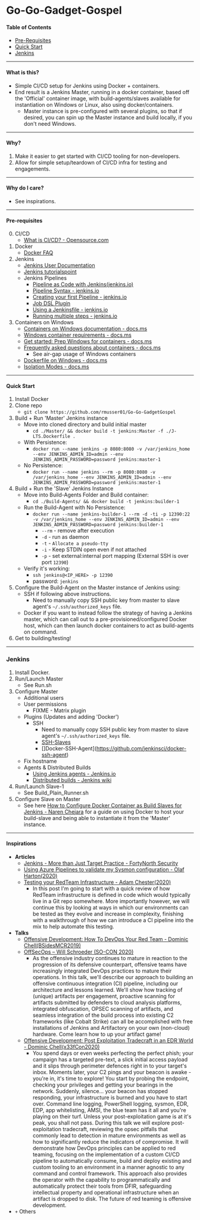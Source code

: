 # Go-Go-Gadget-Gospel

#### Table of Contents
- [Pre-Requisites](#prereq)
- [Quick Start](#quick)
- [Jenkins](#jenkins)

------------------------------------------------------------------------------------
#### What is this?
- Simple CI/CD setup for Jenkins using Docker + containers.
- End result is a Jenkins Master, running in a docker container, based off the 'Official' container image, with build-agents/slaves available for instantiation on Windows or Linux, also using docker/containers.
	* Master instance is pre-configured with several plugins, so that if desired, you can spin up the Master instance and build locally, if you don't need Windows.

------------------------------------------------------------------------------------
#### Why?
1. Make it easier to get started with CI/CD tooling for non-developers.
2. Allow for simple setup/teardown of CI/CD infra for testing and engagements.

------------------------------------------------------------------------------------
#### Why do I care?
- See inspirations.

------------------------------------------------------------------------------------
#### <a name="prereq">Pre-requisites</a>
0. CI/CD 
	- [What is CI/CD? - Opensource.com](https://opensource.com/article/18/8/what-cicd)
1. Docker 
	- [Docker FAQ](https://docs.docker.com/engine/faq/)
2. Jenkins 
	- [Jenkins User Documentation](https://www.jenkins.io/doc/)
	- [Jenkins tutorialspoint](https://www.tutorialspoint.com/jenkins/jenkins_overview.htm)
	- Jenkins Pipelines
		- [Pipeline as Code with Jenkins(jenkins.io)](https://www.jenkins.io/solutions/pipeline/)
		- [Pipeline Syntax - jenkins.io](https://www.jenkins.io/doc/book/pipeline/syntax/)
		- [Creating your first Pipeline - jenkins.io](https://www.jenkins.io/doc/pipeline/tour/hello-world/)
		- [Job DSL Plugin](https://plugins.jenkins.io/job-dsl/)
		- [Using a Jenkinsfile - jenkins.io](https://www.jenkins.io/doc/book/pipeline/jenkinsfile/)
		- [Running multiple steps - jenkins.io](https://www.jenkins.io/doc/pipeline/tour/running-multiple-steps/)
3. Containers on Windows
	- [Containers on Windows documentation - docs.ms](https://docs.microsoft.com/en-us/virtualization/windowscontainers/)
	- [Windows container requirements - docs.ms](https://docs.microsoft.com/en-us/virtualization/windowscontainers/deploy-containers/system-requirements)
	- [Get started: Prep Windows for containers - docs.ms](https://docs.microsoft.com/en-us/virtualization/windowscontainers/quick-start/set-up-environment)
	- [Frequently asked questions about containers - docs.ms](https://docs.microsoft.com/en-us/virtualization/windowscontainers/about/faq)
		- See air-gap usage of Windows containers
	- [Dockerfile on Windows - docs.ms](https://docs.microsoft.com/en-us/virtualization/windowscontainers/manage-docker/manage-windows-dockerfile)
	- [Isolation Modes - docs.ms](https://docs.microsoft.com/en-us/virtualization/windowscontainers/manage-containers/hyperv-container)

------------------------------------------------------------------------------------
#### <a name="quick">Quick Start</a>
1. Install Docker
2. Clone repo 
	- `git clone https://github.com/rmusser01/Go-Go-GadgetGospel`
3. Build + Run 'Master' Jenkins instance
	- Move into cloned directory and build initial master
		- `cd ./Master/ && docker build -t jenkins:Master -f ./J-LTS.Dockerfile .`
	- With Persistence: 
		* `docker run --name jenkins -p 8080:8080 -v /var/jenkins_home --env JENKINS_ADMIN_ID=admin --env JENKINS_ADMIN_PASSWORD=password jenkins:master-1`
	- No Persistence: 
		* `docker run --name jenkins --rm -p 8080:8080 -v /var/jenkins_home --env JENKINS_ADMIN_ID=admin --env JENKINS_ADMIN_PASSWORD=password jenkins:master-1`
4. Build + Run the 'Slave' Jenkins Instance 
	- Move into Build-Agents Folder and Build container:
		* `cd ./Build-Agents/ && docker build -t jenkins:builder-1`
	- Run the Build-Agent with No Persistence:
		- `docker run --name jenkins-builder-1 --rm -d -ti -p 12390:22 -v /var/jenkins_home --env JENKINS_ADMIN_ID=admin --env JENKINS_ADMIN_PASSWORD=password jenkins:builder-1`
			- `--rm` - remove after execution
			- `-d` - run as daemon
			- `-t` - `Allocate a pseudo-tty`
			- `-i` - Keep STDIN open even if not attached
			- `-p` - set external:internal port mapping (External SSH is over port `12390`)
	- Verify it's working:
		* `ssh jenkins@<IP_HERE> -p 12390`
		* password: `jenkins`
5. Configure the Build-Agent on the Master instance of Jenkins using:
	- SSH if following above instructions.
		* Need to manually copy SSH public key from master to slave agent's `~/.ssh/authorized_keys` file.
	- Docker if you want to instead follow the strategy of having a Jenkins master, which can call out to a pre-provisioned/configured Docker host, which can then launch docker containers to act as build-agents on command.
6. Get to building/testing!


------------------------------------------------------------------------------------
### <a name="jenkins">Jenkins</a>
1. Install Docker.
2. Run/Launch Master
	- See Run.sh
3. Configure Master
	- Additional users
	- User permissions
		- FIXME - Matrix plugin
	- Plugins (Updates and adding 'Docker')
		- SSH
			* Need to manually copy SSH public key from master to slave agent's `~/.ssh/authorized_keys` file.
			* [SSH-Slaves](https://github.com/jenkinsci/ssh-slaves-plugin/blob/master/doc/CONFIGURE.md)
			* []Docker-SSH-Agent](https://github.com/jenkinsci/docker-ssh-agent)
	- Fix hostname
	- Agents & Distributed Builds
		* [Using Jenkins agents - Jenkins.io](https://www.jenkins.io/doc/book/using/using-agents/)
		* [Distributed builds - Jenkins wiki](https://wiki.jenkins.io/display/JENKINS/Distributed+builds)
3. Run/Launch Slave-1
	- See Build_Plain_Runner.sh
4. Configure Slave on Master
	- See here [How to Configure Docker Container as Build Slaves for Jenkins - Naren Chejara](https://narenchejara.medium.com/how-to-configure-docker-container-as-build-slaves-for-jenkins-d7795f78402d) for a guide on using Docker to host your build-slave and being able to instantiate it from the 'Master' instance.

------------------------------------------------------------------------------------
#### Inspirations
* **Articles**
	* [Jenkins - More than Just Target Practice - FortyNorth Security](https://fortynorthsecurity.com/blog/jenkins-more-than-just-target-practice/)
	* [Using Azure Pipelines to validate my Sysmon configuration - Olaf Harton(2020)](https://medium.com/falconforce/using-azure-pipelines-to-validate-my-sysmon-configuration-48315dba7571)
	* [Testing your RedTeam Infrastructure - Adam Chester(2020)](https://blog.xpnsec.com/testing-redteam-infra/)
		* In this post I'm going to start with a quick review of how RedTeam infrastructure is defined in code which would typically live in a Git repo somewhere. More importantly however, we will continue this by looking at ways in which our environments can be tested as they evolve and increase in complexity, finishing with a walkthrough of how we can introduce a CI pipeline into the mix to help automate this testing.
* **Talks**
	* [Offensive Development: How To DevOps Your Red Team - Dominic Chell(BSidesMCR2019)](https://www.youtube.com/watch?v=n5_V61NI0tA)
	* [OffSecOps – Will Schroeder (SO-CON 2020)](https://www.youtube.com/watch?v=XaICChBJMck&list=PLJK0fZNGiFU-2vFpjnt96j_VSuQVTkAnO&index=2)
		* As the offensive industry continues to mature in reaction to the progression of its defensive counterpart, offensive teams have increasingly integrated DevOps practices to mature their operations. In this talk, we'll describe our approach to building an offensive continuous integration (CI) pipeline, including our architecture and lessons learned. We'll show how tracking of (unique) artifacts per engagement, proactive scanning for artifacts submitted by defenders to cloud analysis platforms, integrated obfuscation, OPSEC scanning of artifacts, and seamless integration of the build process into existing C2 frameworks (like Cobalt Strike) can all be accomplished with free installations of Jenkins and Artifactory on your own (non-cloud) hardware. Come learn how to up your artifact game!
	* [Offensive Development: Post Exploitation Tradecraft in an EDR World - Dominic Chell(x33fCon2020)](https://www.youtube.com/watch?v=GHmOJhpMw_o)
		* You spend days or even weeks perfecting the perfect phish; your campaign has a targeted pre-text, a slick initial access payload and it slips through perimeter defences right in to your target's inbox. Moments later, your C2 pings and your beacon is awake - you're in, it's time to explore! You start by probing the endpoint, checking your privileges and getting your bearings in the network. Suddenly, silence... your beacon has stopped responding, your infrastructure is burned and you have to start over.  Command line logging, PowerShell logging, sysmon, EDR, EDP, app whitelisting, AMSI, the blue team has it all and you're playing on their turf. Unless your post-exploitation game is at it's peak, you shall not pass.  During this talk we will explore post-exploitation tradecraft, reviewing the opsec pitfalls that commonly lead to detection in mature environments as well as how to significantly reduce the indicators of compromise. It will demonstrate how DevOps principles can be applied to red teaming, focusing on the implementation of a custom CI/CD pipeline to automatically consume, build and deploy existing and custom tooling to an environment in a manner agnostic to any command and control framework. This approach also provides the operator with the capability to programmatically and automatically protect their tools from DFIR, safeguarding intellectual property and operational infrastructure when an artifact is dropped to disk.  The future of red teaming is offensive development.
* `+` Others

